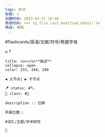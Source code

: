 ```yaml
---
tags: 单词
标题: υ
创建时间: 2023-03-27 10:46
修改时间: <%+ tp.file.last_modified_date() %>
用途: 模板
---
```


#flashcards/英语/文献/符号/希腊字母

υ
?
```ad-info
title: <u></u>**描述**
collapse: open
color: 233, 244, 240

◀️ 父节点| ▶️ 子节点

🪁 status: #🏷️
🎏 class: #📇 

description :: 位移

所属位置:: 

#词汇/主题/学术研究

📎 
```
